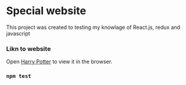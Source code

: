 # Special website

This project was created to testing my knowlage of React.js, redux and javascript

### Likn to website

Open [Harry Potter](https://llavrov.github.io/HarryPotter/) to view it in the browser.



### `npm test`


